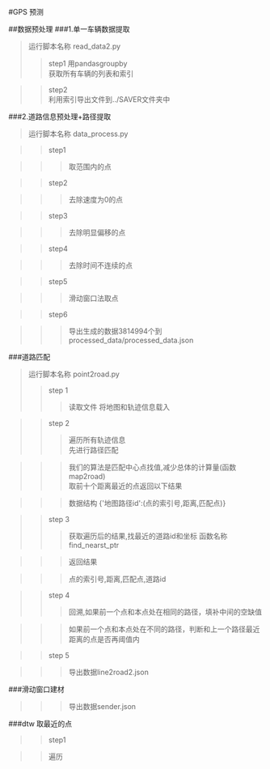 #GPS 预测


##数据预处理
###1.单一车辆数据提取

>运行脚本名称
>read_data2.py
>>step1
用pandasgroupby  
获取所有车辆的列表和索引

>>step2  
利用索引导出文件到../SAVER文件夹中

###2.道路信息预处理+路径提取

>运行脚本名称
>data_process.py

>>step1  

>>>取范围内的点

>>step2  

>>>去除速度为0的点

>>step3  

>>>去除明显偏移的点

>>step4  

>>>去除时间不连续的点

>>step5  

>>>滑动窗口法取点  

>>step6  

>>>导出生成的数据3814994个到processed_data/processed_data.json

###道路匹配

>运行脚本名称
>point2road.py
>>step 1
>>>读取文件
>>>将地图和轨迹信息载入  

>>step 2
>>>遍历所有轨迹信息  
>>>先进行路径匹配   

>>>我们的算法是匹配中心点找值,减少总体的计算量(函数map2road)  
取前十个距离最近的点返回以下结果  

>>>数据结构 {'地图路径id':(点的索引号,距离,匹配点)}  

>>step 3
>>>获取遍历后的结果,找最近的道路id和坐标  函数名称find_nearst_ptr

>>>返回结果

>>>点的索引号,距离,匹配点,道路id

>>step 4  
>>>回溯,如果前一个点和本点处在相同的路径，填补中间的空缺值  

>>>如果前一个点和本点处在不同的路径，判断和上一个路径最近距离的点是否再阈值内

>>step 5  

>>>导出数据line2road2.json

###滑动窗口建材


>>>导出数据sender.json

###dtw 取最近的点

>>step1 

>>遍历


